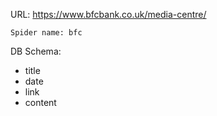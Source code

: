 URL: https://www.bfcbank.co.uk/media-centre/

    Spider name: bfc

DB Schema:
- title
- date
- link
- content

